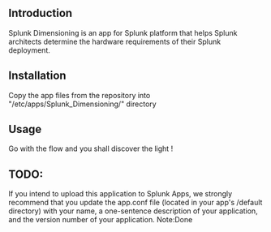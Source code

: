 Introduction
------------
Splunk Dimensioning is an app for Splunk platform that helps Splunk architects 
 determine the hardware requirements of their Splunk deployment.

Installation
------------
Copy the app files from the repository into "<splunk-base>/etc/apps/Splunk_Dimensioning/" directory

Usage
-----
Go with the flow and you shall discover the light !

TODO:
-----
If you intend to upload this application to Splunk Apps, we strongly recommend 
that you update the app.conf file (located in your app's /default directory) 
with your name, a one-sentence description of your application, and the
version number of your application.
Note:Done
